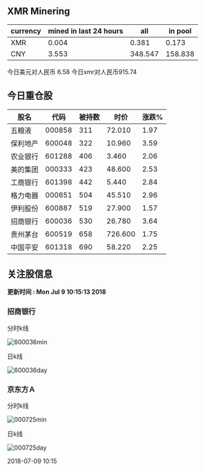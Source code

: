 ## XMR Minering

|currency|mined in last 24 hours|all|in pool|
|---|---|---|---|
|XMR|0.004|0.381|0.173|
|CNY|3.553|348.547|158.838|

今日美元对人民币 6.58	今日xmr对人民币915.74


## 今日重仓股 

|股名|代码|被持数|时价|涨跌%|
|---|---|---|---|---|
|五粮液|000858|311|72.010|1.97|
|保利地产|600048|322|10.960|3.59|
|农业银行|601288|406|3.460|2.06|
|美的集团|000333|423|48.600|2.53|
|工商银行|601398|442|5.440|2.84|
|格力电器|000651|504|45.510|2.96|
|伊利股份|600887|519|27.900|1.57|
|招商银行|600036|530|26.780|3.64|
|贵州茅台|600519|658|726.600|1.75|
|中国平安|601318|690|58.220|2.25|

## 关注股信息
**更新时间 : Mon Jul  9 10:15:13 2018**
### 招商银行 
分时k线

![600036min](http://image.sinajs.cn/newchart/min/n/sh600036.gif)

日k线

![600036day](http://image.sinajs.cn/newchart/daily/n/sh600036.gif)

### 京东方Ａ 
分时k线

![000725min](http://image.sinajs.cn/newchart/min/n/sz000725.gif)

日k线

![000725day](http://image.sinajs.cn/newchart/daily/n/sz000725.gif)

2018-07-09 10:15